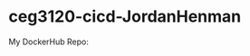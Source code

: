 # ceg3120-cicd-JordanHenman

My DockerHub Repo: [](https://hub.docker.com/repository/docker/jordanhenman/henman-ceg3120/general)
